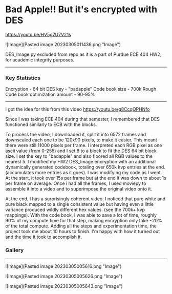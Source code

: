 # Bad Apple!! But it's encrypted with DES

https://youtu.be/HV5g7U7V21s

![Image](Pasted image 20230305011436.png "Image")

DES_Image.py excluded from repo as it is a part of Purdue ECE 404 HW2, for academic integrity purposes.

---

### Key Statistics

Encryption - 64 bit DES
key - "badapple"
Code book size - 700k
Rough Code book optimization amount - 90-95%

---


I got the idea for this from this video https://youtu.be/g8CcqQPHNfo

Since I was taking ECE 404 during that semester, I remembered that DES functioned similarly to ECB with the blocks.

To process the video, I downloaded it, split it into 6572 frames and downscaled each one to be 120x90 pixels, to make it easier. This meant there were still 11000 pixels per frame. I interpreted each RGB pixel as one ascii value (from 0-255) and I set 8 to a block to fit the DES 64 bit block size. I set the key to "badapple" and also floored all RGB values to the nearest 5. I modified my HW2 DES_Image encryption with an additional dynamically generated codebook, totaling over 650k kvp entries at the end. (accumulates more entries as it goes). I was modifying my code as I went. At the start, it took over 15s per frame but at the end it was down to about 1s per frame on average. Once i had all the frames, I used moviepy to assemble it into a video and to superimpose the original video onto it. 

At the end, I has a surprisingly coherent video. I noticed that pure white and pure black mapped to a single consistent value but having even a little variance produced wildly different hex values. (see the 700k+ kvp mappings). With the code book, I was able to save a lot of time, roughly 90% of my compute time for that step, making encryption only take ~20% of the total compute. Adding all the steps and experimentation time, the project took me about 10 hours to finish. I'm happy with how it turned out and the time it took to accomplish it.

### Gallery

---


![Image](Pasted image 20230305005616.png "Image")

![Image](Pasted image 20230305005626.png "Image")

![Image](Pasted image 20230305005643.png "Image")

